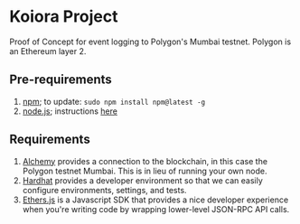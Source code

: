 # Koiora Project
Proof of Concept for event logging to Polygon's Mumbai testnet. Polygon is an Ethereum layer 2.

## Pre-requirements
1. [npm](https://www.npmjs.com/); to update: `sudo npm install npm@latest -g`
2. [node.js](https://nodejs.org/en/download/); instructions [here](https://learnubuntu.com/install-node/)

## Requirements
1. [Alchemy](https://www.alchemy.com/) provides a connection to the blockchain, in this case the Polygon testnet Mumbai. This is in lieu of running your own node.
2. [Hardhat](https://hardhat.org/) provides a developer environment so that we can easily configure environments, settings, and tests.
3. [Ethers.js](https://docs.ethers.io/v5/) is a Javascript SDK that provides a nice developer experience when you're writing code by wrapping lower-level JSON-RPC API calls.